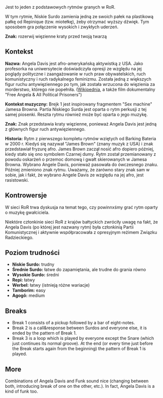 Jest to jeden z podstawowych rytmów granych w RoR.

W tym rytmie, Niskie Surdo zamienia jedną ze swoich pałek na plastikową pałkę od
Repinique (tzw. miotełkę), żeby otrzymać wyższy dźwięk. Tym sposobem gra
połączenie wysokich i zwykłych uderzeń.

**Znak:** rozerwij więzienne kraty przed twoją twarzą

## Kontekst

**Nazwa:** Angela Davis jest afro-amerykańską aktywistką z USA. Jako profesorka
na uniwersytecie doświadczyła opresji ze względu na jej poglądy polityczne i
zaangażowanie w ruch praw obywatelskich, ruch komunistyczny i ruch radykalnego
feminizmu. Została jedną z większych figur ruchu antywięziennego po tym, jak
została wrzucona do więzienia za morderstwo, którego nie popełniła.
([Wikipednia](https://en.wikipedia.org/wiki/Angela_Davis), a także film
dokumentalny "Free Angela & All Political Prisoners")

**Kontekst muzyczny:** Brejk 1 jest inspirowany fragmentem "Sex machine" Jamesa
Browna. Partia Niskiego Surda jest oparta o rytm perkusji z tej samej piosenki.
Reszta rytmu również może być oparta o jego muzykę.

**Znak:** Znak przedstawia kraty więzienne, ponieważ Angela Davis jest jedną z
głównych figur ruch antywięziennego.

**Historia:** Rytm z pierwszego kompletu rytmów wziętych od Barking Bateria w
2000 r. Kiedyś się nazywał "James Brown" (znany muzyk z USA) i znak przedstawiał
fryzurę afro. James Brown zaczął nosić afro dopiero później, kiedy stało się ono
symbolem Czarnej dumy. Rytm został przemianowany z powodu oskarżeń o przemoc
domową i gwałt skierowanych w Jamesa Browna. Wybrano Angele Davis, ponieważ
pasowała do ówczesnego znaku. Później zmieniono znak rytmu. Uważamy, że zarówno
stary znak sam w sobie, jak i fakt, że wybrano Angele Davis ze względu na jej
afro, jest rasistowski.

## Kontrowersje

W sieci RoR trwa dyskusja na temat tego, czy powinnxśmy grać rytm oparty o
muzykę gwałciciela.

Niektóre członkinie sieci RoR z krajów bałtyckich zwróciły uwagę na fakt, że
Angela Davis (po której jest nazwany rytm) była członkinią Partii Komunistycznej
i aktywnie współpracowała z opresyjnym reżimem Związku Radzieckiego.

## Poziom trudności

* **Niskie Surdo:** trudny
* **Średnie Surdo:** łatwe do zapamiętania, ale trudne do grania równo
* **Wysokie Surdo:** średni
* **Repi:** łatwy
* **Werbel:** łatwy (istnieją różne wariacje)
* **Tamborim:** easy
* **Agogô:** medium

## Breaks

* Break 1 consists of a pickup followed by a bar of eight-notes.
* Break 2 is a call&response between Surdos and everyone else, it is ended by
  the pattern of Break 1.
* Break 3 is a loop which is played by everyone except the Snare (which just
  continues its normal groove). At the end (or every time just before the Break
  starts again from the beginning) the pattern of Break 1 is played.

## More

Combinations of Angela Davis and Funk sound nice (changing between both,
introducing break of one on the other, etc.). In fact, Angela Davis is a kind of
funk too.

